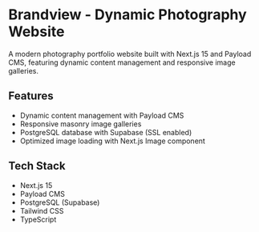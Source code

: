 # Brandview - Dynamic Photography Website

A modern photography portfolio website built with Next.js 15 and Payload CMS, featuring dynamic content management and responsive image galleries.

## Features

- Dynamic content management with Payload CMS
- Responsive masonry image galleries
- PostgreSQL database with Supabase (SSL enabled)
- Optimized image loading with Next.js Image component

## Tech Stack

- Next.js 15
- Payload CMS
- PostgreSQL (Supabase)
- Tailwind CSS
- TypeScript
